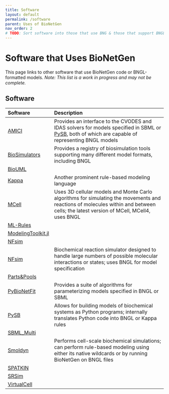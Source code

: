 ```yaml
---
title: Software
layout: default
permalink: /software
parent: Uses of BioNetGen
nav_order: 2
# TODO: Sort software into those that use BNG & those that support BNGL models; add blurbs about usage/compatibility
---
```


# Software that Uses BioNetGen
This page links to other software that use BioNetGen code or BNGL-formatted models. *Note: This list is a work in progress and may not be complete.*

## Software
| Software | Description |
|:---------|:------------|
| [AMICI](https://amici.readthedocs.io/en/latest/index.html) | Provides an interface to the CVODES and IDAS solvers for models specified in SBML or [PySB](https://pysb.org/), both of which are capable of representing BNGL models |
| [BioSimulators](https://biosimulators.org/)| Provides a registry of biosimulation tools supporting many different model formats, including BNGL |
| [BioUML](https://www.biouml.org/) |  |
| [Kappa](https://kappalanguage.org/) | Another prominent rule-based modeling language |
| [MCell](https://mcell.org/) | Uses 3D cellular models and Monte Carlo algorithms for simulating the movements and reactions of molecules within and between cells; the latest version of MCell, MCell4, uses BNGL |
| [ML-Rules](https://git.informatik.uni-rostock.de/mosi/mlrules2) |  |
| [ModelingToolkit.jl](https://mtk.sciml.ai/stable/) |  |
| [NFsim](http://michaelsneddon.net/nfsim/) |  |
| [NFsim](http://michaelsneddon.net/nfsim/) | Biochemical reaction simulator designed to handle large numbers of possible molecular interactions or states; uses BNGL for model specification |
| [Parts&Pools]() |  |
| [PyBioNetFit](https://bionetfit.nau.edu/) | Provides a suite of algorithms for parameterizing models specified in BNGL or SBML |
| [PySB](https://pysb.org/) | Allows for building models of biochemical systems as Python programs; internally translates Python code into BNGL or Kappa rules |
| [SBML_Multi]() |  |
| [Smoldyn](https://www.smoldyn.org/) | Performs cell-scale biochemical simulations; can perform rule-based modeling using either its native wildcards or by running BioNetGen on BNGL files |
| [SPATKIN](https://pmbm.ippt.pan.pl/web/Spatkin) |  |
| [SRSim](https://www.biosys.uni-jena.de/Members/Gerd+Gruenert/SRSim.html) |  |
| [VirtualCell](https://vcell.org/bionetgen/) |  |
